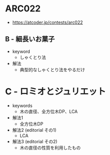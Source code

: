 # ARC022
* https://atcoder.jp/contests/arc022


## B - 細長いお菓子
* keyword
  - しゃくとり法
* 解法
  - 典型的なしゃくとり法をやるだけ


# C - ロミオとジュリエット
* keywords
  - 木の直径、全方位木DP、LCA
* 解法1
  - 全方位木DP
* 解法2 (editorial その1)
  - LCA
* 解法3 (editorial その2)
  - 木の直径の性質を利用したもの
